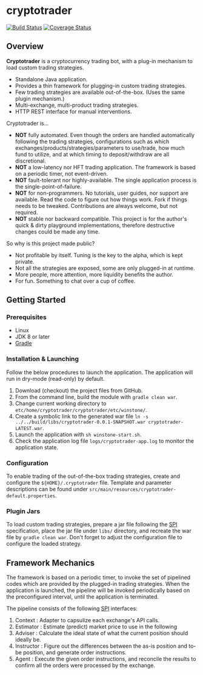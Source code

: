 # cryptotrader
[![Build Status][travis-icon]][travis-page] [![Coverage Status][coverall-icon]][coverall-page]

## Overview

**Cryptotrader** is a cryptocurrency trading bot, with a plug-in mechanism to load custom trading strategies.
* Standalone Java application.
* Provides a thin framework for plugging-in custom trading strategies.
* Few trading strategies are available out-of-the-box. (Uses the same plugin mechanism.)
* Multi-exchange, multi-product trading strategies.
* HTTP REST interface for manual interventions.

Cryptotrader is...
* **NOT** fully automated. Even though the orders are handled automatically following the trading strategies, configurations such as which exchanges/products/strategies/parameters to use/trade, how much fund to utilize, and at which timing to deposit/withdraw are all discretional.
* **NOT** a low-latency nor HFT trading application. The framework is based on a periodic timer, not event-driven.
* **NOT** fault-tolerant nor highly-available. The single application process is the single-point-of-failure.
* **NOT** for non-programmers. No tutorials, user guides, nor support are available. Read the code to figure out how things work. Fork if things needs to be tweaked. Contributions are always welcome, but not required.
* **NOT** stable nor backward compatible. This project is for the author's quick & dirty playground implementations, therefore destructive changes could be made any time.

So why is this project made public?
* Not profitable by itself. Tuning is the key to the alpha, which is kept private.
* Not all the strategies are exposed, some are only plugged-in at runtime.
* More people, more attention, more liquidity benefits the author.
* For fun. Something to chat over a cup of coffee.


## Getting Started

### Prerequisites
* Linux
* JDK 8 or later
* [Gradle](https://gradle.org/)

### Installation & Launching
Follow the below procedures to launch the application. The application will run in dry-mode (read-only) by default.
1. Download (checkout) the project files from GitHub.
2. From the command line, build the module with `gradle clean war`.
3. Change current working directory to `etc/home/cryptotrader/cryptotrader/etc/winstone/`.
4. Create a symbolic link to the generated war file `ln -s ../../build/libs/cryptotrader-0.0.1-SNAPSHOT.war cryptotrader-LATEST.war`.
5. Launch the application with `sh winstone-start.sh`.
6. Check the application log file `logs/cryptotrader-app.log` to monitor the application state.

### Configuration
To enable trading of the out-of-the-box trading strategies, create and configure the `${HOME}/.cryptotrader` file. 
Template and parameter descriptions can be found under `src/main/resources/cryptotrader-default.properties`.

### Plugin Jars
To load custom trading strategies, prepare a jar file following the [SPI][ref-spi] specification, 
place the jar file under `libs/` directory, and recreate the war file by `gradle clean war`.
Don't forget to adjust the configuration file to configure the loaded strategy. 


## Framework Mechanics

The framework is based on a periodic timer, to invoke the set of pipelined codes which are provided by the plugged-in trading strategies. 
When the application is launched, the pipeline will be invoked periodically based on the preconfigured interval, until the application is terminated. 

The pipeline consists of the following [SPI][ref-spi] interfaces:
 1. Context : Adapter to capsulize each exchange's API calls.
 2. Estimator : Estimate (predict) market price to use in the following 
 3. Adviser : Calculate the ideal state of what the current position should ideally be.
 4. Instructor : Figure out the differences between the as-is position and to-be position, and generate order instructions.
 5. Agent : Execute the given order instructions, and reconcile the results to confirm all the orders were processed by the exchange.


[travis-page]:https://travis-ci.org/after-the-sunrise/cryptotrader
[travis-icon]:https://travis-ci.org/after-the-sunrise/cryptotrader.svg?branch=master
[coverall-page]:https://coveralls.io/github/after-the-sunrise/cryptotrader?branch=master
[coverall-icon]:https://coveralls.io/repos/github/after-the-sunrise/cryptotrader/badge.svg?branch=master
[ref-spi]:https://docs.oracle.com/javase/tutorial/ext/basics/spi.html

